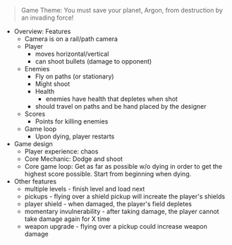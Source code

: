 > Game Theme: You must save your planet, Argon, from destruction by an invading force!
- Overview: Features
	- Camera is on a rail/path camera
	- Player 
		- moves horizontal/vertical
		- can shoot bullets (damage to opponent)
	- Enemies
		- Fly on paths (or stationary)
		- Might shoot
		- Health
			- enemies have health that depletes when shot
		- should travel on paths and be hand placed by the designer
	- Scores
		- Points for killing enemies
	- Game loop
		- Upon dying, player restarts
- Game design
	- Player experience: chaos
	- Core Mechanic: Dodge and shoot
	- Core game loop: Get as far as possible w/o dying in order to get the highest score possible. Start from beginning when dying.
- Other features
	- multiple levels - finish level and load next
	- pickups - flying over a shield pickup will increate the player's shields
	- player shield - when damaged, the player's field depletes
	- momentary invulnerability - after taking damage, the player cannot take damage again for X time
	- weapon upgrade - flying over a pickup could increase weapon damage